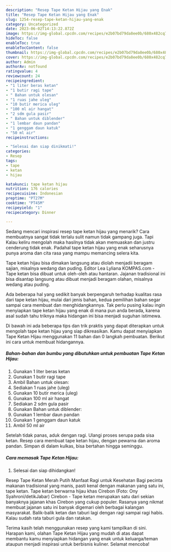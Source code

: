 ```yaml
---
description: "Resep Tape Ketan Hijau yang Enak"
title: "Resep Tape Ketan Hijau yang Enak"
slug: 1254-resep-tape-ketan-hijau-yang-enak
category: Uncategorized
date: 2023-06-02T14:13:22.872Z
image: https://img-global.cpcdn.com/recipes/e2b07bd79da8ee0b/680x482cq70/tape-ketan-hijau-foto-resep-utama.jpg
hideToc: false
enableToc: true
enableTocContent: false
thumbnail: https://img-global.cpcdn.com/recipes/e2b07bd79da8ee0b/680x482cq70/tape-ketan-hijau-foto-resep-utama.jpg
cover: https://img-global.cpcdn.com/recipes/e2b07bd79da8ee0b/680x482cq70/tape-ketan-hijau-foto-resep-utama.jpg
author: Admin
authorAv: notfound
ratingvalue: 4
reviewcount: 24
recipeingredient:
- "1 liter beras ketan"
- "1 butir ragi tape"
- " Bahan untuk olesan"
- "1 ruas jahe uleg"
- "10 butir merica uleg"
- "100 ml air hangat"
- "2 sdm gula pasir"
- " Bahan untuk diblender"
- "1 lembar daun pandan"
- "1 genggam daun katuk"
- "50 ml air"
recipeinstructions:

- "Selesai dan siap dinikmati!"
categories:
- Resep
tags:
- tape
- ketan
- hijau

katakunci: tape ketan hijau 
nutrition: 176 calories
recipecuisine: Indonesian
preptime: "PT27M"
cooktime: "PT45M"
recipeyield: "1"
recipecategory: Dinner

---
```



Sedang mencari inspirasi resep tape ketan hijau yang menarik? Cara membuatnya sangat tidak terlalu sulit namun tidak gampang juga. Tapi Kalau keliru mengolah maka hasilnya tidak akan memuaskan dan justru cenderung tidak enak. Padahal tape ketan hijau yang enak seharusnya punya aroma dan cita rasa yang mampu memancing selera kita.


Tape ketan hijau bisa dimakan langsung atau diolah menjadii beragam sajian, misalnya wedang dan puding. Editor Lea Lyliana KOMPAS.com - Tape ketan bisa dibuat untuk oleh-oleh atau hantaran. Jajanan tradisional ini bisa disantap langsung atau dibuat menjadi beragam olahan, misalnya wedang atau puding.

Ada beberapa hal yang sedikit banyak berpengaruh terhadap kualitas rasa dari tape ketan hijau, mulai dari jenis bahan, kedua pemilihan bahan segar sampai cara membuat dan menghidangkannya. Tak perlu pusing kalau ingin menyiapkan tape ketan hijau yang enak di mana pun anda berada, karena asal sudah tahu triknya maka hidangan ini bisa menjadi suguhan istimewa.


Di bawah ini ada beberapa tips dan trik praktis yang dapat diterapkan untuk mengolah tape ketan hijau yang siap dikreasikan. Kamu dapat menyiapkan Tape Ketan Hijau menggunakan 11 bahan dan 0 langkah pembuatan. Berikut ini cara untuk membuat hidangannya.

<!--inarticleads1-->

##### Bahan-bahan dan bumbu yang dibutuhkan untuk pembuatan Tape Ketan Hijau:

1. Gunakan 1 liter beras ketan
1. Gunakan 1 butir ragi tape
1. Ambil  Bahan untuk olesan:
1. Sediakan 1 ruas jahe (uleg)
1. Gunakan 10 butir merica (uleg)
1. Gunakan 100 ml air hangat
1. Sediakan 2 sdm gula pasir
1. Gunakan  Bahan untuk diblender:
1. Gunakan 1 lembar daun pandan
1. Gunakan 1 genggam daun katuk
1. Ambil 50 ml air


Setelah tidak panas, aduk dengan ragi. Ulangi proses serupa pada sisa ketan. Resep cara membuat tape ketan hijau, dengan pewarna dan aroma pandan. Simpan di dalam kulkas, bisa bertahan hingga seminggu. 

<!--inarticleads2-->

##### Cara memasak Tape Ketan Hijau:


1. Selesai dan siap dihidangkan!

Resep Tape Ketan Merah Putih Manfaat Ragi untuk Kesehatan Bagi pecinta makanan tradisional yang manis, pasti kenal dengan makanan yang satu ini, tape ketan. Tape ketan berwarna hijau khas Cirebon (Foto: Ony Syahroni/detikJabar) Cirebon - Tape ketan merupakan satu dari sekian banyaknya jajanan khas Cirebon yang cukup populer. Rasanya yang nikmat membuat jajanan satu ini banyak digemari oleh berbagai kalangan masyarakat. Balik-balik ketan dan taburi lagi dengan ragi sampai ragi habis. Kalau sudah rata taburi gula dan ratakan. 

Terima kasih telah menggunakan resep yang kami tampilkan di sini. Harapan kami, olahan Tape Ketan Hijau yang mudah di atas dapat membantu kamu menyiapkan hidangan yang enak untuk keluarga/teman ataupun menjadi inspirasi untuk berbisnis kuliner. Selamat mencoba!
